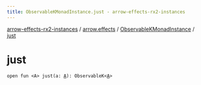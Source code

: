 ```yaml
---
title: ObservableKMonadInstance.just - arrow-effects-rx2-instances
---
```


[arrow-effects-rx2-instances](../../index.html) / [arrow.effects](../index.html) / [ObservableKMonadInstance](index.html) / [just](./just.html)

# just

`open fun <A> just(a: `[`A`](just.html#A)`): ObservableK<`[`A`](just.html#A)`>`